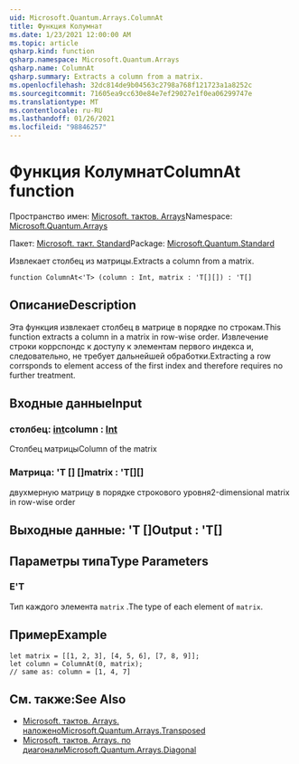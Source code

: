 ```yaml
---
uid: Microsoft.Quantum.Arrays.ColumnAt
title: Функция Колумнат
ms.date: 1/23/2021 12:00:00 AM
ms.topic: article
qsharp.kind: function
qsharp.namespace: Microsoft.Quantum.Arrays
qsharp.name: ColumnAt
qsharp.summary: Extracts a column from a matrix.
ms.openlocfilehash: 32dc814de9b04563c2798a768f121723a1a8252c
ms.sourcegitcommit: 71605ea9cc630e84e7ef29027e1f0ea06299747e
ms.translationtype: MT
ms.contentlocale: ru-RU
ms.lasthandoff: 01/26/2021
ms.locfileid: "98846257"
---
```

# <a name="columnat-function"></a><span data-ttu-id="0cacf-102">Функция Колумнат</span><span class="sxs-lookup"><span data-stu-id="0cacf-102">ColumnAt function</span></span>

<span data-ttu-id="0cacf-103">Пространство имен: [Microsoft. тактов. Arrays](xref:Microsoft.Quantum.Arrays)</span><span class="sxs-lookup"><span data-stu-id="0cacf-103">Namespace: [Microsoft.Quantum.Arrays](xref:Microsoft.Quantum.Arrays)</span></span>

<span data-ttu-id="0cacf-104">Пакет: [Microsoft. такт. Standard](https://nuget.org/packages/Microsoft.Quantum.Standard)</span><span class="sxs-lookup"><span data-stu-id="0cacf-104">Package: [Microsoft.Quantum.Standard](https://nuget.org/packages/Microsoft.Quantum.Standard)</span></span>


<span data-ttu-id="0cacf-105">Извлекает столбец из матрицы.</span><span class="sxs-lookup"><span data-stu-id="0cacf-105">Extracts a column from a matrix.</span></span>

```qsharp
function ColumnAt<'T> (column : Int, matrix : 'T[][]) : 'T[]
```


## <a name="description"></a><span data-ttu-id="0cacf-106">Описание</span><span class="sxs-lookup"><span data-stu-id="0cacf-106">Description</span></span>

<span data-ttu-id="0cacf-107">Эта функция извлекает столбец в матрице в порядке по строкам.</span><span class="sxs-lookup"><span data-stu-id="0cacf-107">This function extracts a column in a matrix in row-wise order.</span></span>
<span data-ttu-id="0cacf-108">Извлечение строки коррспондс к доступу к элементам первого индекса и, следовательно, не требует дальнейшей обработки.</span><span class="sxs-lookup"><span data-stu-id="0cacf-108">Extracting a row corrsponds to element access of the first index and therefore requires no further treatment.</span></span>

## <a name="input"></a><span data-ttu-id="0cacf-109">Входные данные</span><span class="sxs-lookup"><span data-stu-id="0cacf-109">Input</span></span>

### <a name="column--int"></a><span data-ttu-id="0cacf-110">столбец: [int](xref:microsoft.quantum.lang-ref.int)</span><span class="sxs-lookup"><span data-stu-id="0cacf-110">column : [Int](xref:microsoft.quantum.lang-ref.int)</span></span>

<span data-ttu-id="0cacf-111">Столбец матрицы</span><span class="sxs-lookup"><span data-stu-id="0cacf-111">Column of the matrix</span></span>


### <a name="matrix--t"></a><span data-ttu-id="0cacf-112">Матрица: 'T [] []</span><span class="sxs-lookup"><span data-stu-id="0cacf-112">matrix : 'T[][]</span></span>

<span data-ttu-id="0cacf-113">двухмерную матрицу в порядке строкового уровня</span><span class="sxs-lookup"><span data-stu-id="0cacf-113">2-dimensional matrix in row-wise order</span></span>



## <a name="output--t"></a><span data-ttu-id="0cacf-114">Выходные данные: 'T []</span><span class="sxs-lookup"><span data-stu-id="0cacf-114">Output : 'T[]</span></span>



## <a name="type-parameters"></a><span data-ttu-id="0cacf-115">Параметры типа</span><span class="sxs-lookup"><span data-stu-id="0cacf-115">Type Parameters</span></span>

### <a name="t"></a><span data-ttu-id="0cacf-116">Е</span><span class="sxs-lookup"><span data-stu-id="0cacf-116">'T</span></span>

<span data-ttu-id="0cacf-117">Тип каждого элемента `matrix` .</span><span class="sxs-lookup"><span data-stu-id="0cacf-117">The type of each element of `matrix`.</span></span>

## <a name="example"></a><span data-ttu-id="0cacf-118">Пример</span><span class="sxs-lookup"><span data-stu-id="0cacf-118">Example</span></span>

```qsharp
let matrix = [[1, 2, 3], [4, 5, 6], [7, 8, 9]];
let column = ColumnAt(0, matrix);
// same as: column = [1, 4, 7]
```

## <a name="see-also"></a><span data-ttu-id="0cacf-119">См. также:</span><span class="sxs-lookup"><span data-stu-id="0cacf-119">See Also</span></span>

- [<span data-ttu-id="0cacf-120">Microsoft. тактов. Arrays. наложено</span><span class="sxs-lookup"><span data-stu-id="0cacf-120">Microsoft.Quantum.Arrays.Transposed</span></span>](xref:Microsoft.Quantum.Arrays.Transposed)
- [<span data-ttu-id="0cacf-121">Microsoft. тактов. Arrays. по диагонали</span><span class="sxs-lookup"><span data-stu-id="0cacf-121">Microsoft.Quantum.Arrays.Diagonal</span></span>](xref:Microsoft.Quantum.Arrays.Diagonal)